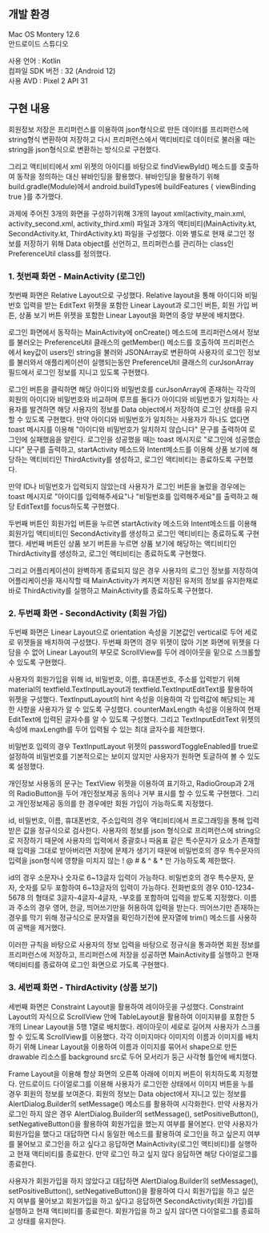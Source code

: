 ## 개발 환경
Mac OS Montery 12.6  
안드로이드 스튜디오  

사용 언어 : Kotlin  
컴파일 SDK 버전 : 32 (Android 12)  
사용 AVD : Pixel 2 API 31  



## 구현 내용
회원정보 저장은 프리퍼런스를 이용하여 json형식으로 만든 데이터를 프리퍼런스에 string형식 변환하여 저장하고
다시 프리퍼런스에서 액티비티로 데이터로 불러올 때는 string을 json형식으로 변환하는 방식으로 구현했다.

그리고 액티비티에서 xml 위젯의 아이디를 바탕으로 findViewById() 메소드를 호출하여 동작을 정의하는 대신
뷰바인딩을 활용했다. 뷰바인딩을 활용하기 위해 build.gradle(Module)에서 android.buildTypes에 
buildFeatures { viewBinding true }를 추가했다.

과제에 주어진 3개의 화면을 구성하기위해 3개의 layout xml(activity_main.xml, activity_second.xml, activity_third.xml) 파일과
3개의 액티비티(MainActivity.kt, SecondActivity.kt, ThirdActivity.kt) 파일을 구성했다.
이와 별도로 현재 로그인 정보를 저장하기 위해 Data object를 선언하고,
프리퍼런스를 관리하는 class인 PreferenceUtil class를 정의했다.



### 1. 첫번째 화면 - MainActivity (로그인)
첫번째 화면은 Relative Layout으로 구성했다.
Relative layout을 통해 아이디와 비밀번호 입력을 받는 EditText 위젯을 포함한 Linear Layout과
로그인 버튼, 회원 가입 버튼, 상품 보기 버튼 위젯을 포함한 Linear Layout을 화면의 중앙 부분에 배치했다.

로그인 화면에서 동작하는 MainActivity에 onCreate() 메소드에 프리퍼런스에서 정보를 불러오는 PreferenceUtil 클래스의 getMember() 메소드를 호출하여
프리퍼런스에서 key값이 users인 string을 불러와 JSONArray로 변환하여 사용자의 로그인 정보를 불러와서 
애플리케이션이 실행되는동안 PreferenceUtil 클래스의 curJsonArray 필드에서 로그인 정보를 지니고 있도록 구현했다.

로그인 버튼을 클릭하면 해당 아이디와 비밀번호를 curJsonArray에 존재하는 각각의 회원의 아이디와 비밀번호와 비교하며 루프를 돌다가
아이디와 비밀번호가 일치하는 사용자를 발견하면 해당 사용자의 정보를 Data object에서 저장하여 로그인 상태를 유지할 수 있도록 구현했다.
만약 아이디와 비밀번호가 일치하는 사용자가 하나도 없다면 toast 메시지를 이용해 "아이디와 비밀번호가 일치하지 않습니다" 문구를 출력하여 로그인에 실패했음을 알린다.
로그인을 성공했을 때는 toast 메시지로 "로그인에 성공했습니다" 문구를 출력하고,
startActivity 메소드와 Intent메소드를 이용해 상품 보기에 해당하는 액티비티인 ThirdActivity를 생성하고, 로그인 액티비티는 종료하도록 구현했다.

만약 ID나 비밀번호가 입력되지 않았는데 사용자가 로그인 버튼을 눌렀을 경우에는
toast 메시지로 "아이디를 입력해주세요"나 "비밀번호를 입력해주세요"를 출력하고 해당 EditText를 focus하도록 구현했다.

두번째 버튼인 회원가입 버튼을 누르면 startActivity 메소드와 Intent메소드를 이용해 회원가입 액티비티인 SecondActivity를 생성하고 로그인 액티비티는 종료하도록 구현했다.
세번째 버튼인 상품 보기 버튼을 누르면 상품 보기에 해당하는 액티비티인 ThirdActivity를 생성하고, 로그인 액티비티는 종료하도록 구현했다.

그리고 어플리케이션이 완벽하게 종료되지 않은 경우 사용자의 로그인 정보를 저장하여 어플리케이션을 재시작할 때
MainActivity가 켜지면 저장된 유저의 정보를 유지한채로 바로 ThirdActivity를 실행하고 MainActivity를 종료하도록 구현했다.



### 2. 두번째 화면 - SecondActivity (회원 가입)
두번째 화면은 Linear Layout으로 orientation 속성을 기본값인 vertical로 두어 세로로 위젯들을 배치하여 구성했다. 
두번째 화면의 경우 위젯이 많아 기본 화면에 위젯을 다 담을 수 없어
Linear Layout의 부모로 ScrollView를 두어 레이아웃을 밑으로 스크롤할 수 있도록 구현했다.

사용자의 회원가입을 위해 id, 비밀번호, 이름, 휴대폰번호, 주소를 입력받기 위해 
material의 textfield.TextInputLayout과 textfield.TextInputEditText를 활용하여 위젯을 구성했다.
TextInputLayout의 hint 속성을 이용하여 각 입력값에 해당되는 제한 사항을 사용자가 알 수 있도록 구성했다.
counterMaxLength 속성을 이용하여 현재 EditText에 입력된 글자수를 알 수 있도록 구성했다.
그리고 TextInputEditText 위젯의 속성에 maxLength를 두어 입력될 수 있는 최대 글자수를 제한했다.

비밀번호 입력의 경우 TextInputLayout 위젯의 passwordToggleEnabled를 true로 설정하여 
비밀번호를 기본적으로는 보이지 않지만 사용자가 원하면 토글하여 볼 수 있도록 설정했다.

개인정보 사용동의 문구는 TextView 위젯을 이용하여 표기하고, RadioGroup과 2개의 RadioButton을 두어 개인정보제공 동의나 거부 표시를 할 수 있도록 구현했다.
그리고 개인정보제공 동의를 한 경우에만 회원 가입이 가능하도록 지정했다.

id, 비밀번호, 이름, 휴대폰번호, 주소입력의 경우 액티비티에서 프로그래밍을 통해 입력받은 값을 정규식으로 검사한다.
사용자의 정보를 json 형식으로 프리퍼런스에 string으로 저장하기 때문에 사용자의 입력에서 중괄호나 따옴표 같은 특수문자가 요소가 존재할 때 입력을 그대로 받아버리면
저장에 문제가 생기기 때문에 비밀번호의 경우 특수문자의 입력을 json형식에 영향을 미치지 않는 ! @ # & ^ & * 만 가능하도록 제한했다.

id의 경우 소문자나 숫자로 6\~13글자 입력이 가능하다. 비밀번호의 경우 특수문자, 문자, 숫자를 모두 포함하여 6\~13글자의 입력이 가능하다.
전화번호의 경우 010-1234-5678 의 형태로 3글자-4글자-4글자, -부호를 포함하여 입력을 받도록 지정했다.
이름과 주소의 경우 영어, 한글, 띄어쓰기만을 허용하여 입력을 받는다. 띄어쓰기만 존재하는 경우를 막기 위해 정규식으로 문자열을 확인하기전에
문자열에 trim() 메소드를 사용하여 공백을 제거했다.

이러한 규칙을 바탕으로 사용자의 정보 입력을 바탕으로 정규식을 통과하면 회원 정보를 프리퍼런스에 저장하고,
프리퍼런스에 저장을 성공하면 MainActivity를 실행하고 현재 액티비티를 종료하여 로그인 화면으로 가도록 구현했다.



### 3. 세번째 화면 - ThirdActivity (상품 보기)
세번째 화면은 Constraint Layout을 활용하여 레이아웃을 구성했다. Constraint Layout의 자식으로
ScrollView 안에 TableLayout을 활용하여 이미지뷰를 포함한 5개의 Linear Layout을 5행 1열로 배치했다.
레이아웃이 세로로 길어져 사용자가 스크롤할 수 있도록 ScrollView를 이용했다.
각각 이미지마다 이미지의 이름과 이미지를 배치하기 위해 Linear Layout을 이용하여 이름과 이미지를 묶어서 
shape으로 만든 drawable 리소스를 background src로 두어 모서리가 둥근 사각형 틀안에 배치했다.

Frame Layout을 이용해 항상 화면의 오른쪽 아래에 이미지 버튼이 위치하도록 지정했다.
안드로이드 다이얼로그를 이용해 사용자가 로그인한 상태에서 이미지 버튼을 누를 경우 회원의 정보를 보여준다.
회원의 정보는 Data object에서 지니고 있는 정보를 AlertDialog.Builder의 setMessage() 메소드를 활용하여 시각화한다.
만약 사용자가 로그인 하지 않은 경우 AlertDialog.Builder의 setMessage(), setPositiveButton(), setNegativeButton()을 활용하여
회원가입을 했는지 여부를 물어본다. 만약 사용자가 회원가입을 했다고 대답하면 다시 동일한 메소드를 활용하여 로그인을 하고 싶은지 여부를 물어보고
로그인을 하고 싶다고 응답하면 MainActivity(로그인 액티비티)를 실행하고 현재 액티비티를 종료한다. 만약 로그인 하고 싶지 않다 응답하면 해당 다이얼로그를 종료한다.

사용자가 회원가입을 하지 않았다고 대답하면 AlertDialog.Builder의 setMessage(), setPositiveButton(), setNegativeButton()을 활용하여
다시 회원가입을 하고 싶은지 여부를 물어보고 회원가입을 하고 싶다고 응답하면 SecondActivity(회원 가입)를 실행하고 현재 액티비티를 종료한다.
회원가입을 하고 싶지 않다면 다이얼로그를 종료하고 상태를 유지한다.
